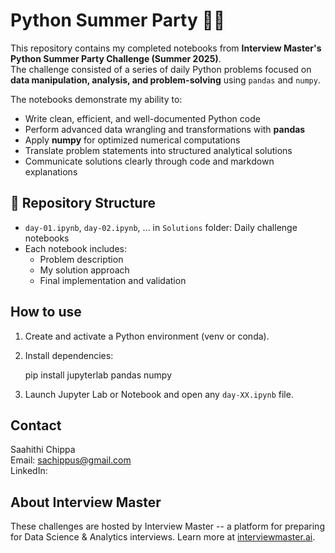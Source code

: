 # Python Summer Party 🐍🎉  

This repository contains my completed notebooks from **Interview Master's Python Summer Party Challenge (Summer 2025)**.  
The challenge consisted of a series of daily Python problems focused on **data manipulation, analysis, and problem-solving** using `pandas` and `numpy`.  

The notebooks demonstrate my ability to:
- Write clean, efficient, and well-documented Python code
- Perform advanced data wrangling and transformations with **pandas**
- Apply **numpy** for optimized numerical computations
- Translate problem statements into structured analytical solutions
- Communicate solutions clearly through code and markdown explanations


## 📂 Repository Structure  

- `day-01.ipynb`, `day-02.ipynb`, ... in `Solutions` folder: Daily challenge notebooks  
- Each notebook includes:
  - Problem description
  - My solution approach
  - Final implementation and validation


## How to use

1. Create and activate a Python environment (venv or conda).
2. Install dependencies:
   
   pip install jupyterlab pandas numpy
   
3. Launch Jupyter Lab or Notebook and open any `day-XX.ipynb` file.

## Contact
Saahithi Chippa  
Email: sachippus@gmail.com  
LinkedIn: [](https://www.linkedin.com/in/saahithi-ch-492545183/)  

## About Interview Master

These challenges are hosted by Interview Master -- a platform for preparing for Data Science & Analytics interviews. Learn more at [interviewmaster.ai](https://www.interviewmaster.ai).
